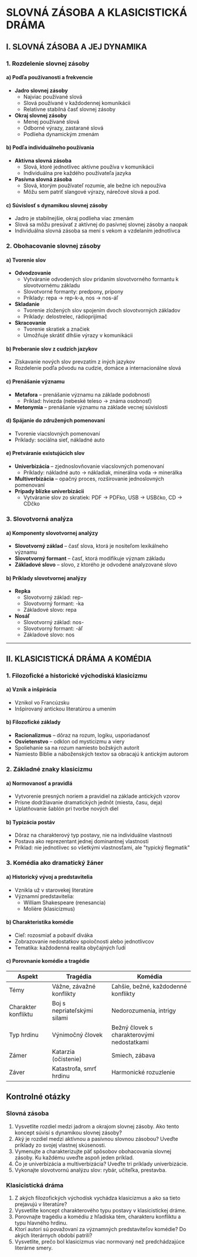 # SLOVNÁ ZÁSOBA A KLASICISTICKÁ DRÁMA

## I. SLOVNÁ ZÁSOBA A JEJ DYNAMIKA

### 1. Rozdelenie slovnej zásoby

#### a) Podľa používanosti a frekvencie

- **Jadro slovnej zásoby**
  - Najviac používané slová
  - Slová používané v každodennej komunikácii
  - Relatívne stabilná časť slovnej zásoby
- **Okraj slovnej zásoby**
  - Menej používané slová
  - Odborné výrazy, zastarané slová
  - Podlieha dynamickým zmenám

#### b) Podľa individuálneho používania

- **Aktívna slovná zásoba**
  - Slová, ktoré jednotlivec aktívne používa v komunikácii
  - Individuálna pre každého používateľa jazyka
- **Pasívna slovná zásoba**
  - Slová, ktorým používateľ rozumie, ale bežne ich nepoužíva
  - Môžu sem patriť slangové výrazy, nárečové slová a pod.

#### c) Súvislosť s dynamikou slovnej zásoby

- Jadro je stabilnejšie, okraj podlieha viac zmenám
- Slová sa môžu presúvať z aktívnej do pasívnej slovnej zásoby a naopak
- Individuálna slovná zásoba sa mení s vekom a vzdelaním jednotlivca

### 2. Obohacovanie slovnej zásoby

#### a) Tvorenie slov

- **Odvodzovanie**
  - Vytváranie odvodených slov pridaním slovotvorného formantu k slovotvornému základu
  - Slovotvorné formanty: predpony, prípony
  - Príklady: repa → rep-k-a, nos → nos-áľ
- **Skladanie**
  - Tvorenie zložených slov spojením dvoch slovotvorných základov
  - Príklady: delostrelec, rádioprijímač
- **Skracovanie**
  - Tvorenie skratiek a značiek
  - Umožňuje skrátiť dlhšie výrazy v komunikácii

#### b) Preberanie slov z cudzích jazykov

- Získavanie nových slov prevzatím z iných jazykov
- Rozdelenie podľa pôvodu na cudzie, domáce a internacionálne slová

#### c) Prenášanie významu

- **Metafora** – prenášanie významu na základe podobnosti
  - Príklad: hviezda (nebeské teleso → známa osobnosť)
- **Metonymia** – prenášanie významu na základe vecnej súvislosti

#### d) Spájanie do združených pomenovaní

- Tvorenie viacslovných pomenovaní
- Príklady: sociálna sieť, nákladné auto

#### e) Pretváranie existujúcich slov

- **Univerbizácia** – zjednoslovňovanie viacslovných pomenovaní
  - Príklady: nákladné auto → nákladiak, minerálna voda → minerálka
- **Multiverbizácia** – opačný proces, rozširovanie jednoslovných pomenovaní
- **Prípady blízke univerbizácii**
  - Vytváranie slov zo skratiek: PDF → PDFko, USB → USBčko, CD → CDčko

### 3. Slovotvorná analýza

#### a) Komponenty slovotvornej analýzy

- **Slovotvorný základ** – časť slova, ktorá je nositeľom lexikálneho významu
- **Slovotvorný formant** – časť, ktorá modifikuje význam základu
- **Základové slovo** – slovo, z ktorého je odvodené analyzované slovo

#### b) Príklady slovotvornej analýzy

- **Repka**
  - Slovotvorný základ: rep-
  - Slovotvorný formant: -ka
  - Základové slovo: repa
- **Nosáľ**
  - Slovotvorný základ: nos-
  - Slovotvorný formant: -áľ
  - Základové slovo: nos

---

## II. KLASICISTICKÁ DRÁMA A KOMÉDIA

### 1. Filozofické a historické východiská klasicizmu

#### a) Vznik a inšpirácia

- Vznikol vo Francúzsku
- Inšpirovaný antickou literatúrou a umením

#### b) Filozofické základy

- **Racionalizmus** – dôraz na rozum, logiku, usporiadanosť
- **Osvietenstvo** – odklon od mysticizmu a viery
- Spoliehanie sa na rozum namiesto božských autorít
- Namiesto Biblie a náboženských textov sa obracajú k antickým autorom

### 2. Základné znaky klasicizmu

#### a) Normovanosť a pravidlá

- Vytvorenie presných noriem a pravidiel na základe antických vzorov
- Prísne dodržiavanie dramatických jednôt (miesta, času, deja)
- Uplatňovanie šablón pri tvorbe nových diel

#### b) Typizácia postáv

- Dôraz na charakterový typ postavy, nie na individuálne vlastnosti
- Postava ako reprezentant jednej dominantnej vlastnosti
- Príklad: nie jednotlivec so všetkými vlastnosťami, ale "typický flegmatik"

### 3. Komédia ako dramatický žáner

#### a) Historický vývoj a predstavitelia

- Vznikla už v starovekej literatúre
- Významní predstavitelia:
  - William Shakespeare (renesancia)
  - Molière (klasicizmus)

#### b) Charakteristika komédie

- Cieľ: rozosmiať a pobaviť diváka
- Zobrazovanie nedostatkov spoločnosti alebo jednotlivcov
- Tematika: každodenná realita obyčajných ľudí

#### c) Porovnanie komédie a tragédie

| Aspekt | Tragédia | Komédia |
|--------|----------|---------|
| Témy | Vážne, závažné konflikty | Ľahšie, bežné, každodenné konflikty |
| Charakter konfliktu | Boj s nepriateľskými silami | Nedorozumenia, intrigy |
| Typ hrdinu | Výnimočný človek | Bežný človek s charakterovými nedostatkami |
| Zámer | Katarzia (očistenie) | Smiech, zábava |
| Záver | Katastrofa, smrť hrdinu | Harmonické rozuzlenie |

## Kontrolné otázky

### Slovná zásoba

1. Vysvetlite rozdiel medzi jadrom a okrajom slovnej zásoby. Ako tento koncept súvisí s dynamikou slovnej zásoby?
2. Aký je rozdiel medzi aktívnou a pasívnou slovnou zásobou? Uveďte príklady zo svojej vlastnej skúsenosti.
3. Vymenujte a charakterizujte päť spôsobov obohacovania slovnej zásoby. Ku každému uveďte aspoň jeden príklad.
4. Čo je univerbizácia a multiverbizácia? Uveďte tri príklady univerbizácie.
5. Vykonajte slovotvornú analýzu slov: rybár, učiteľka, prestavba.

### Klasicistická dráma

1. Z akých filozofických východísk vychádza klasicizmus a ako sa tieto prejavujú v literatúre?
2. Vysvetlite koncept charakterového typu postavy v klasicistickej dráme.
3. Porovnajte tragédiu a komédiu z hľadiska tém, charakteru konfliktu a typu hlavného hrdinu.
4. Ktorí autori sú považovaní za významných predstaviteľov komédie? Do akých literárnych období patrili?
5. Vysvetlite, prečo bol klasicizmus viac normovaný než predchádzajúce literárne smery.
